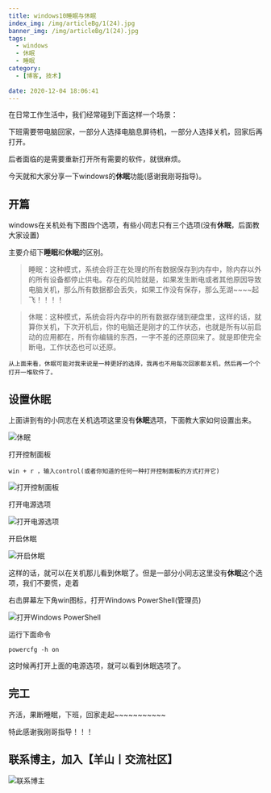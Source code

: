 ```yaml
---
title: windows10睡眠与休眠
index_img: /img/articleBg/1(24).jpg
banner_img: /img/articleBg/1(24).jpg
tags:
  - windows
  - 休眠
  - 睡眠
category:
  - [博客, 技术] 
 
date: 2020-12-04 18:06:41
---
```


在日常工作生活中，我们经常碰到下面这样一个场景：

下班需要带电脑回家，一部分人选择电脑息屏待机，一部分人选择关机，回家后再打开。

后者面临的是需要重新打开所有需要的软件，就很麻烦。

今天就和大家分享一下windows的**休眠**功能(感谢我刚哥指导)。

<!-- more -->

## 开篇

windows在关机处有下图四个选项，有些小同志只有三个选项(没有**休眠**，后面教大家设置)


主要介绍下**睡眠**和**休眠**的区别。

> 睡眠：这种模式，系统会将正在处理的所有数据保存到内存中，除内存以外的所有设备都停止供电。存在的风险就是，如果发生断电或者其他原因导致电脑关机，那么所有数据都会丢失，如果工作没有保存，那么芜湖~~~~起飞！！！！

> 休眠：这种模式，系统会将内存中的所有数据存储到硬盘里，这样的话，就算你关机，下次开机后，你的电脑还是刚才的工作状态，也就是所有以前启动的应用都在，所有你编辑的东西，一字不差的还原回来了。就是即使完全断电，工作状态也可以还原。

```
从上面来看，休眠可能对我来说是一种更好的选择，我再也不用每次回家都关机，然后再一个个打开一堆软件了。
```

## 设置休眠

上面讲到有的小同志在关机选项这里没有**休眠**选项，下面教大家如何设置出来。

![休眠](/img/articleContent/win10XiuMian/win10XiuMian1.png)

打开控制面板

```
win + r ，输入control(或者你知道的任何一种打开控制面板的方式打开它)
```

![打开控制面板](/img/articleContent/win10XiuMian/win10XiuMian2.png)

打开电源选项

![打开电源选项](/img/articleContent/win10XiuMian/win10XiuMian3.png)

开启休眠

![开启休眠](/img/articleContent/win10XiuMian/win10XiuMian4.png)

这样的话，就可以在关机那儿看到休眠了。但是一部分小同志这里没有**休眠**这个选项，我们不要慌，走着

右击屏幕左下角win图标，打开Windows PowerShell(管理员)

![打开Windows PowerShell](/img/articleContent/win10XiuMian/win10XiuMian5.png)

运行下面命令

```
powercfg -h on
```

这时候再打开上面的电源选项，就可以看到休眠选项了。

## 完工

齐活，果断睡眠，下班，回家走起~~~~~~~~~~~

特此感谢我刚哥指导！！！


## 联系博主，加入【羊山丨交流社区】
![联系博主](/img/icon/wechatFindMe.png)








